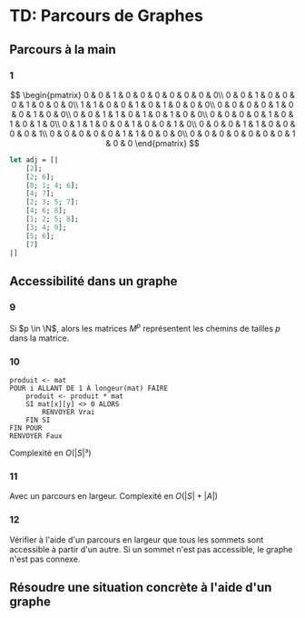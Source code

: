 # TD: Parcours de Graphes

## Parcours à la main

### 1
 
$$
\begin{pmatrix}
    0 & 0 & 1 & 0 & 0 & 0 & 0 & 0 & 0 & 0\\
    0 & 0 & 1 & 0 & 0 & 0 & 1 & 0 & 0 & 0\\
    1 & 1 & 0 & 0 & 1 & 0 & 1 & 0 & 0 & 0\\
    0 & 0 & 0 & 0 & 1 & 0 & 0 & 1 & 0 & 0\\
    0 & 0 & 1 & 1 & 0 & 1 & 0 & 1 & 0 & 0\\
    0 & 0 & 0 & 0 & 1 & 0 & 1 & 0 & 1 & 0\\
    0 & 1 & 1 & 0 & 0 & 1 & 0 & 0 & 1 & 0\\  
    0 & 0 & 0 & 1 & 1 & 0 & 0 & 0 & 0 & 1\\
    0 & 0 & 0 & 0 & 0 & 1 & 1 & 0 & 0 & 0\\
    0 & 0 & 0 & 0 & 0 & 0 & 0 & 1 & 0 & 0
\end{pmatrix}
$$

```OCaml
let adj = [|
    [2];
    [2; 6];
    [0; 1; 4; 6];
    [4; 7];
    [2; 3; 5; 7]:
    [4; 6; 8];
    [1; 2; 5; 8];
    [3; 4; 9];
    [5; 6];
    [7]
|]
```

## Accessibilité dans un graphe

### 9

Si $p \in \N$, alors les matrices $M^p$ représentent les chemins de tailles $p$ dans la matrice.

### 10

```algo
produit <- mat
POUR i ALLANT DE 1 À longeur(mat) FAIRE
    produit <- produit * mat
    SI mat[x][y] <> 0 ALORS
        RENVOYER Vrai
    FIN SI
FIN POUR
RENVOYER Faux
```

Complexité en $O(|S|³)$

### 11

Avec un parcours en largeur. Complexité en $O(|S| + |A|)$

### 12

Vérifier à l'aide d'un parcours en largeur que tous les sommets sont accessible à partir d'un autre. Si un sommet n'est pas accessible, le graphe n'est pas connexe.

## Résoudre une situation concrète à l'aide d'un graphe

